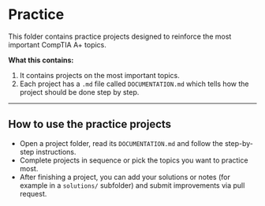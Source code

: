# Practice

This folder contains practice projects designed to reinforce the most important CompTIA A+ topics.

**What this contains:**

1. It contains projects on the most important topics.  
2. Each project has a `.md` file called `DOCUMENTATION.md` which tells how the project should be done step by step.

---

## How to use the practice projects

- Open a project folder, read its `DOCUMENTATION.md` and follow the step-by-step instructions.
- Complete projects in sequence or pick the topics you want to practice most.
- After finishing a project, you can add your solutions or notes (for example in a `solutions/` subfolder) and submit improvements via pull request.

